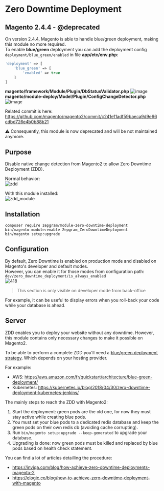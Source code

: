 # Zero Downtime Deployment #

## Magento 2.4.4 - @deprecated

On version 2.4.4, Magento is able to handle blue/green deployment, making this module no more required.<br>
To enable <b>blue/green</b> deployment you can add the deployment config `deployment/blue_green/enabled` in file <b>app/etc/env.php</b>:
```php
'deployment' => [
    'blue_green' => [
        'enabled' => true
    ]
]
```

<b>magento/framework/Module/Plugin/DbStatusValidator.php</b>
![image](https://user-images.githubusercontent.com/16258478/161338149-52febed8-d9b9-4e95-ba9d-60b999627aa5.png)
<b>magento/module-deploy/Model/Plugin/ConfigChangeDetector.php</b>
![image](https://user-images.githubusercontent.com/16258478/161338272-f72b6d73-3763-42d4-a684-1450a47290b8.png)

Related commit is here: https://github.com/magento/magento2/commit/c241e11adf59baeca9d9e66cdbd726e4b0b88b21

&#9888; Consequently, this module is now deprecated and will be not maintained anymore.

## Purpose

Disable native change detection from Magento2 to allow Zero Downtime Deployment (ZDD).

Normal behavior:<br>
![zdd](https://user-images.githubusercontent.com/16258478/82318767-b361cd80-99d0-11ea-86f2-7b032ad29744.png)

With this module installed:<br>
![zdd_module](https://user-images.githubusercontent.com/16258478/82321492-32590500-99d5-11ea-9c84-53756715e8d7.png)

## Installation
```
composer require zepgram/module-zero-downtime-deployment
bin/magento module:enable Zepgram_ZeroDowntimeDeployment
bin/magento setup:upgrade
```

## Configuration

By default, Zero Downtime is enabled on production mode and disabled on Magento's developer and default modes.<br>
However, you can enable it for those modes from configuration path: `dev/zero_downtime_deployment/is_always_enabled`<br>
![418](https://user-images.githubusercontent.com/16258478/133935969-7b38f61f-67e2-486c-9dd6-a836688704d5.png)
> This section is only visible on developer mode from back-office

For example, it can be useful to display errors when you roll-back your code while your database is ahead.

## Server

ZDD enables you to deploy your website without any downtime.
However, this module contains only necessary changes to make it possible on Magento2.

To be able to perform a complete ZDD you'll need a 
<a href="https://www.google.com/search?q=blue+green+deployment+strategy&oq=blue+green+deployment+strategy">blue/green deployment strategy</a>.
Which depends on your hosting provider.

For example:
- AWS: https://aws.amazon.com/fr/quickstart/architecture/blue-green-deployment/
- Kubernetes: https://kubernetes.io/blog/2018/04/30/zero-downtime-deployment-kubernetes-jenkins/

The mainly steps to reach the ZDD with Magento2:
1. Start the deployment: green pods are the old one, for now they must stay active while creating blue pods.
1. You must set your blue pods to a dedicated redis database and keep the green pods on their own redis db (avoiding cache corrupting).
1. Run `bin/magento setup:upgrade --keep-generated` to upgrade your database.
1. Upgrading is done: now green pods must be killed and replaced by blue pods based on health check statement.

You can find a lot of articles detailling the procedure:
- https://inviqa.com/blog/how-achieve-zero-downtime-deployments-magento-2
- https://elogic.co/blog/how-to-achieve-zero-downtime-deployment-with-magento
